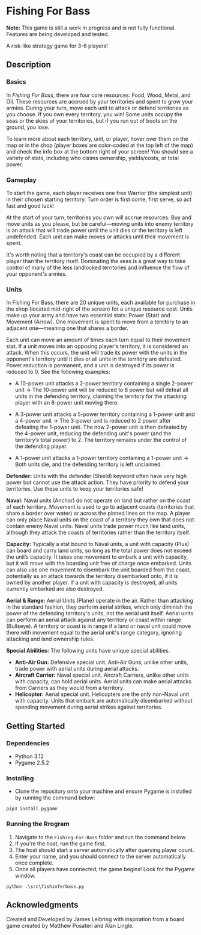 # Fishing For Bass
**Note:** This game is still a work in progress and is not fully functional. Features are being developed and tested.

A risk-like strategy game for 3-6 players!

## Description

### Basics

In *Fishing For Bass*, there are four core resources: Food, Wood, Metal, and Oil. These resources are accrued by your territories and spent to grow your armies. During your turn, move each unit to attack or defend territories as you choose. If you own every territory, you win! Some units occupy the seas or the skies of your territories, but if you run out of boots on the ground, you lose.

To learn more about each territory, unit, or player, hover over them on the map or in the shop (player boxes are color-coded at the top left of the map) and check the info box at the bottom right of your screen! You should see a variety of stats, including who claims ownership, yields/costs, or total power.

### Gameplay

To start the game, each player receives one free Warrior (the simplest unit) in their chosen starting territory. Turn order is first come, first serve, so act fast and good luck!

At the start of your turn, territories you own will accrue resources. Buy and move units as you please, but be careful—moving units into enemy territory is an attack that will trade power until the unit dies or the territory is left undefended. Each unit can make moves or attacks until their movement is spent.

It's worth noting that a territory's coast can be occupied by a different player than the territory itself. Dominating the seas is a great way to take control of many of the less landlocked territories and influence the flow of your opponent's armies.

### Units

In Fishing For Bass, there are 20 unique units, each available for purchase in the shop (located mid-right of the screen) for a unique resource cost. Units make up your army and have two essential stats: Power (Star) and Movement (Arrow). One movement is spent to move from a territory to an adjacent one—meaning one that shares a border.

Each unit can move an amount of times each turn equal to their movement stat. If a unit moves into an opposing player's territory, it is considered an attack. When this occurs, the unit will trade its power with the units in the opponent's territory until it dies or all units in the territory are defeated. Power reduction is permanent, and a unit is destroyed if its power is reduced to 0. See the following examples:

- A 10-power unit attacks a 2-power territory containing a single 2-power unit → The 10-power unit will be reduced to 8 power but will defeat all units in the defending territory, claiming the territory for the attacking player with an 8-power unit moving there.

- A 3-power unit attacks a 5-power territory containing a 1-power unit and a 4-power unit → The 3-power unit is reduced to 2 power after defeating the 1-power unit. The now 2-power unit is then defeated by the 4-power unit, reducing the defending unit's power (and the territory’s total power) to 2. The territory remains under the control of the defending player.

- A 1-power unit attacks a 1-power territory containing a 1-power unit → Both units die, and the defending territory is left unclaimed.

**Defender:** Units with the defender (Shield) keyword often have very high power but cannot use the attack action. They have priority to defend your territories. Use these units to keep your territories safe!

**Naval:** Naval units (Anchor) do not operate on land but rather on the coast of each territory. Movement is used to go to adjacent coasts (territories that share a border over water) or across the pinned lines on the map. A player can only place Naval units on the coast of a territory they own that does not contain enemy Naval units. Naval units trade power much like land units, although they attack the coasts of territories rather than the territory itself.

**Capacity:** Typically a stat bound to Naval units, a unit with capacity (Plus) can board and carry land units, so long as the total power does not exceed the unit’s capacity. It takes one movement to embark a unit with capacity, but it will move with the boarding unit free of charge once embarked. Units can also use one movement to disembark the unit boarded from the coast, potentially as an attack towards the territory disembarked onto, if it is owned by another player. If a unit with capacity is destroyed, all units currently embarked are also destroyed.

**Aerial & Range:** Aerial Units (Plane) operate in the air. Rather than attacking in the standard fashion, they perform aerial strikes, which only diminish the power of the defending territory's units, not the aerial unit itself. Aerial units can perform an aerial attack against any territory or coast within range (Bullseye). A territory or coast is in range if a land or naval unit could move there with movement equal to the aerial unit's range category, ignoring attacking and land ownership rules.

**Special Abilities:** The following units have unique special abilities.
* **Anti-Air Gun:** Defensive special unit. Anti-Air Guns, unlike other units, trade power with aerial units during aerial attacks.
* **Aircraft Carrier:** Naval special unit. Aircraft Carriers, unlike other units with capacity, can hold aerial units. Aerial units can make aerial attacks from Carriers as they would from a territory.
* **Helicopter:** Aerial special unit. Helicopters are the only non-Naval unit with capacity. Units that embark are automatically disembarked without spending movement during aerial strikes against territories.

## Getting Started

### Dependencies

* Python 3.12
* Pygame 2.5.2

### Installing

* Clone the repository onto your machine and ensure Pygame is installed by running the command below:
```
pip3 install pygame
```

### Running the Rrogram

1. Navigate to the `Fishing-For-Bass` folder and run the command below.
2. If you're the host, run the game first.
3. The host should start a server automatically after querying player count.
4. Enter your name, and you should connect to the server automatically once complete.
5. Once all players have connected, the game begins! Look for the Pygame window.
```
python .\src\fishinferbass.py
```

## Acknowledgments

Created and Developed by James Leibring with inspiration from a board game created by Matthew Pusateri and Alan Lingle.